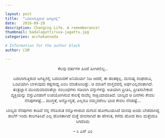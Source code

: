 ```yaml
---

layout: post
title:  "ಬದಲಾಗುತ್ತಿರುವ ಜಗತ್ತಿನಲ್ಲಿ"
date:   2016-09-29
description: Changing Life. A rememberance!
thumbnail: badalaguttiruva-jagattu.jpg 
categories: acchakannada

# Information for the author block
author: CSM

---
```

<p align="center">ಕೆಲವು ವರ್ಷಗಳ ಹಿಂದೆ  ಹೀಗಿರಲಿಲ್ಲ..</p>

<p align="center">ಬದಲಾಗುತ್ತಿರುವ ಜಗತ್ತಿನಲ್ಲಿ  ಬದಲಾವಣೆ ಅನಿವಾರ್ಯ ನಿಜ ಆದರೆ, ಈ ಹಂತಕ್ಕಲ್ಲ.<!--more--> ಮನುಷ್ಯ ಸಂಘಜೀವಿ, ಒಂಟಿಯಾಗಿ ಬಾಳುವುದು ಕಷ್ಟಸಾಧ್ಯ ಎಂಬ ಮಾತೊಂದಿತ್ತು. ಆ ಮಾತಿಗೆ ವಾಸ್ತವದಲ್ಲಿ ಅರ್ಥವಿಲ್ಲದಂತಾಗಿದೆ. ತಂತ್ರಜ್ಞಾನ ಮುಂದುವರಿದಂತೆಲ್ಲಾ ಸಂಬಂಧಗಳು ಸಡಿಲಾಗಿ ವಸ್ತುಗಳನ್ನು ಅತಿಯಾಗಿ  ಪ್ರೀತಿಸಿ, ಪ್ರೀತಿಸಬೇಕಾದ ವ್ಯಕ್ತಿಯನ್ನು ವಸ್ತುವಿನಹಾಗೆ ಉಪಯೋಗಿಸುವ ಕಾಲಕ್ಕೆ  ನಾವೆಲ್ಲ ಸಾಕ್ಷಿಯಾದಂತಿದೆ. ಬಾಲ್ಯದ ಆ ದಿನಗಳು ಕೇವಲ ನೆನಪುಗಳಷ್ಟೆ… ಮುಗ್ಧತೆ, ಅನ್ಯೋನ್ಯತೆ, ಎಲ್ಲರೂ ನಮ್ಮವರೆಂಬ ಭಾವ ಕೇವಲ ನೆನಪಷ್ಟೆ…<p>

<p align="center">ಬಾಲ್ಯದ ನೆನಪುಗಳು ಕಾಡಿವೆ ನನ್ನ ನೆನಪಿಸುತ ನನ್ನೊಳಗಿರುವ ಮಗುವ
ಹೋಗಬಯಸಿದೆ ಮನವು ಅಂದು ಬೇಡವಾಗಿದ್ದ ಶಾಲೆಗೆ ಇಂದು
ಕಾಲಗತಿಸಿದೆ ಎಲ್ಲ ಹೊಸತಾಗಿದೆ
ಮತ್ತೆ ಜೀವಸಾಗಿದೆ ತಾ ಹೇಳುತ,
ಕಳೆದು ಹೋದ ಕಾಲ ಮತ್ತೆಂದೂ ಸಿಗದೆಂದು</p>

<p align="center">– ಸಿ ಎಸ್ ಎಂ</p>
